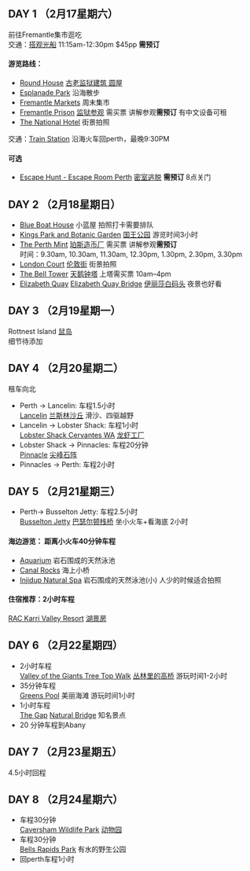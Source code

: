 ## DAY 1 （2月17星期六）  
前往Fremantle集市逛吃  
交通：[搭观光船](https://www.tripadvisor.com.au/AttractionProductReview-g255103-d11448853-One_way_or_Return_Sightseeing_Cruise_between_Perth_and_Fremantle-Perth_Greater_Per.html) 11:15am-12:30pm $45pp **需预订**  
#### 游览路线：
- [Round House](https://maps.app.goo.gl/EfECKzSSj5YpQCxH7) [古老监狱建筑 圆屋](https://you.ctrip.com/sight/fremantle813/1951904.html#ctm_ref=www_hp_bs_lst)  
- [Esplanade Park](https://maps.app.goo.gl/pngzrjKBcxAmnfkM9) 沿海散步
- [Fremantle Markets](https://maps.app.goo.gl/E3Xq3Lwt2shumoJZ8) 周末集市
- [Fremantle Prison](https://maps.app.goo.gl/MfN44fss2ryyQXVVA)  [监狱参观](https://you.ctrip.com/sight/fremantle813/25152.html#ctm_ref=www_hp_bs_lst) 需买票 讲解参观**需预订** 有中文设备可租  
- [The National Hotel](https://maps.app.goo.gl/gnKAM8jxiECA3Pnz7) 街景拍照  

交通：[Train Station](https://maps.app.goo.gl/hr5Gg1Px9mwCoJGy8) 沿海火车回perth，最晚9:30PM  

#### 可选
- [Escape Hunt - Escape Room Perth](https://maps.app.goo.gl/PmydFB2PJiRMnA2Z6)  [密室逃脱](https://escapehunt.com/au/perth/)  **需预订**  8点关门  

## DAY 2 （2月18星期日）  
- [Blue Boat House](https://maps.app.goo.gl/qVLeuSMJs781cLR29) 小蓝屋 拍照打卡需要排队  
- [Kings Park and Botanic Garden](https://maps.app.goo.gl/dP7FMf45LNK62a4eA)  [国王公园](https://you.ctrip.com/sight/kingspark2125347/1484437.html)  游览时间3小时  
- [The Perth Mint](https://maps.app.goo.gl/bwYiPC1hqXA9Kcfk7)  [珀斯造币厂](https://you.ctrip.com/sight/eastperth1466703/21371.html#ctm_ref=www_hp_bs_lst)  需买票 讲解参观**需预订**  
  时间：9.30am, 10.30am, 11.30am, 12.30pm, 1.30pm, 2.30pm, 3.30pm  
- [London Court](https://maps.app.goo.gl/mkb6WDk6CjecTVVc9)  [伦敦街](https://you.ctrip.com/sight/perth2014499/1484475.html#ctm_ref=www_hp_bs_lst)  街景拍照   
- [The Bell Tower](https://maps.app.goo.gl/Ugvv4rdCLkciUHpL6)  [天鹅钟塔](https://you.ctrip.com/sight/perth2014499/1484434.html#ctm_ref=www_hp_bs_lst)  上塔需买票 10am–4pm  
- [Elizabeth Quay](https://maps.app.goo.gl/R3E8v6Lm6vdNKdJz6)  [Elizabeth Quay Bridge](https://maps.app.goo.gl/PDPHLPD5NXUiofi79)   [伊丽莎白码头](https://you.ctrip.com/sight/perth2014499/4931396.html) 夜景也好看    


## DAY 3 （2月19星期一）  

Rottnest Island [鼠岛](https://you.ctrip.com/sight/rottnestisland16918/25729.html)  
细节待添加

## DAY 4 （2月20星期二）    
租车向北
- Perth -> Lancelin: 车程1.5小时  
  [Lancelin](https://maps.app.goo.gl/A4p6ccFvzvza36SZ6) [兰斯林沙丘](https://www.tripadvisor.cn/Attraction_Review-g495064-d4556596-Reviews-Lancelin_Sand_Dunes-Lancelin_Western_Australia.html)  滑沙、四驱越野  
- Lancelin -> Lobster Shack: 车程1小时  
  [Lobster Shack Cervantes WA](https://maps.app.goo.gl/XqVvSRSBPLZUGMucA)  [龙虾工厂](https://you.ctrip.com/sight/cervantes16951/4885656.html)  
- Lobster Shack -> Pinnacles: 车程20分钟  
  [Pinnacle](https://maps.app.goo.gl/y6XQYxFy4EaoGeJ99)  [尖峰石阵](https://you.ctrip.com/sight/nambung1470005/107578.html#ctm_ref=www_hp_bs_lst)  
- Pinnacles -> Perth: 车程2小时

## DAY 5 （2月21星期三）    
- Perth-> Busselton Jetty: 车程2.5小时  
  [Busselton Jetty](https://maps.app.goo.gl/S5SypPPHHAJv4Y857)    [巴瑟尔顿栈桥](https://you.ctrip.com/sight/busselton1695/2131610.html)  坐小火车+看海底 2小时
#### 海边游览： 距离小火车40分钟车程
- [Aquarium](https://maps.app.goo.gl/qTwmoZtp5uktTyELA)  岩石围成的天然泳池  
- [Canal Rocks](https://maps.app.goo.gl/24gqd3p4tZFMriDB7)  海上小桥  
- [Injidup Natural Spa](https://maps.app.goo.gl/7WDXvKBPf17iNcB69)  岩石围成的天然泳池(小) 人少的时候适合拍照
#### 住宿推荐：2小时车程
[RAC Karri Valley Resort](https://maps.app.goo.gl/uL9BeBzXoK5tjNUu5)    [湖景房](https://www.booking.com/hotel/au/karri-valley-resort.en-gb.html?aid=356933&label=metagha-link-MRAU-hotel-287716_dev-desktop_los-1_bw-34_dow-Wednesday_defdate-0_room-0_gstadt-2_rateid-public_aud-7380914326_gacid-6554594053_mcid-10_ppa-0_clrid-0_ad-1_gstkid-0_checkin-20240221_ppt-_lp-1000422_r-13045182991378499070&sid=cb0ef124019834dd8d8fa93f4b02be7f&atlas_src=hp_iw_title&checkin=2024-02-21&checkout=2024-02-22&dist=0&group_adults=2&group_children=0&no_rooms=1&room1=A%2CA&sb_price_type=total&srepoch=1705582419&srpvid=89575a8efda200c0&type=total&#_)


## DAY 6 （2月22星期四）  
- 2小时车程  
  [Valley of the Giants Tree Top Walk](https://maps.app.goo.gl/hxh4EydYjXGcBihH8)  [丛林里的高桥](https://www.tripadvisor.cn/Attraction_Review-g488368-d2415480-Reviews-Tree_Top_Walk-Walpole_Western_Australia.html)  游玩时间1-2小时  
- 35分钟车程  
  [Greens Pool](https://maps.app.goo.gl/XThkY3dBfauQ1kgY8)  美丽海滩 游玩时间1小时   
- 1小时车程  
  [The Gap](https://maps.app.goo.gl/nycfWp1CQEmhMLBr7)  [Natural Bridge](https://maps.app.goo.gl/H95qr5iBnJ6pXWC99) 知名景点  
- 20 分钟车程到Abany

## DAY 7 （2月23星期五）  
4.5小时回程

## DAY 8 （2月24星期六） 
- 车程30分钟  
  [Caversham Wildlife Park](https://maps.app.goo.gl/nbZoyJp66N3spQmc8) [动物园](https://www.tripadvisor.cn/Attraction_Review-g2486522-d565248-Reviews-Caversham_Wildlife_Park-Whiteman_Swan_Valley_Greater_Perth_Western_Australia.html)  
- 车程30分钟  
  [Bells Rapids Park](https://maps.app.goo.gl/s7WSwwic7B7sahi88) 有水的野生公园
- 回perth车程1小时  

